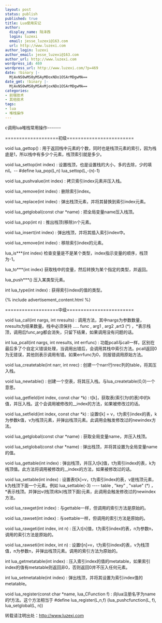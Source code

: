 ```yaml
---
layout: post
status: publish
published: true
title: Lua使用实记
author:
  display_name: 陆泽西
  login: luzexi
  email: jesse_luzexi@163.com
  url: http://www.luzexi.com
author_login: luzexi
author_email: jesse_luzexi@163.com
author_url: http://www.luzexi.com
wordpress_id: 469
wordpress_url: http://www.luzexi.com/?p=469
date: !binary |-
  MjAxNS0wMS0yMSAyMDoxNDo1OSArMDgwMA==
date_gmt: !binary |-
  MjAxNS0wMS0yMSAxMjoxNDo1OSArMDgwMA==
categories:
- 前端技术
- 其他技术
tags:
- lua
- 堆栈操作
---
```

c调用lua堆栈常用操作-------

===================初级========================

void lua_gettop() : 用于返回栈中元素的个数，同时也是栈顶元素的索引，因为栈底是1，所以栈中有多少个元素，栈顶索引就是多少。

void lua_settop(int index) : 设置栈顶，也是设置栈的大小，多的去除，少的填nil。-- #define lua_pop(L,n) lua_settop(L,-(n)-1)

void lua_pushvalue(int index) : 拷贝索引index元素并压入栈。

void lua_remove(int index) : 删除索引index。

void lua_replace(int index) : 弹出栈顶元素，并将其替换到索引index元素。

void lua_getglobal(const char *name) : 把全局变量name压入栈顶。

void lua_pop(int n) : 推出栈顶(移除)n个元素。

void lua_insert(int index) : 弹出栈顶，并将其插入索引index中。

void lua_remove(int index) : 移除索引index的元素。

lua_is***(int index) 检查变量是不是某个类型，index指示变量的顺序，栈顶为-1。

lua_to***(int index) 获取栈中的变量，然后转换为某个指定的类型，并返回。

lua_push***() 压入某类型元素。

int lua_type(int index) : 获得索引index的值的类型。

{% include advertisement_content.html %}

===================中级========================

void lua_call(int nargs, int nresults) : 调用方法，其中nargs为参数数量，nresults为结果数量。栈中必须保持  ..... func , arg1 , arg2 ,art3 (*) ，*表示栈顶，调用后func,arg都会消失，只留下结果，如果调用没有问题的话。

int lua_pcall(int nargs, int nresults, int errfunc) :  功能pcall与call一样，区别在最后多了个自定义错误处理，当调用出错后，会调用其栈中索引方法。pcall返回0为无错误，其他则表示调用有错。如果errfunc为0，则报错调用原始方法。

void lua_createtable(int narr, int nrec) : 创建一个narr行nrec列的table，将其压入栈。

void lua_newtable() : 创建一个空表，将其压入栈。与lua_createtable(0,0)一个意思。

void lua_getfield(int index, const char *k) :  t[k]，获取表(索引为t的表)中的k值，并压入栈。这个会调用被修改的__index的方法，如果被修改过的话。

void lua_setfield(int index, const char *k) : 设置t[k] = v，t为索引index的表，k为参数k值，v为栈顶元素，并弹出栈顶元素。此调用会触发修改过的newindex方法。

void lua_getglobal(const char *name) : 获取全局变量name，并压入栈顶。

void lua_setglobal(const char *name) : 弹出栈顶，并将其设置为全局变量name的值。

void lua_gettable(int index) : 弹出栈顶，并压入t[k]值，t为索引index的表，k为栈顶值。此方法将调用被修改的__index的方法，如果被修改过的话。

void lua_settable(int index) : 设置表t[k]=v，t为索引index的表，v是栈顶元素，k为栈顶下面一个元素。例如 lua_settable(-3)  ---- table , "key" , "value" (*) ，*表示栈顶。并弹出v(栈顶)和k(栈顶下面)元素，此调用会触发修改过的newindex方法。

void lua_rawget(int index) : 与gettable一样，但调用的索引方法是原始的。

void lua_rawset(int index) :  与settable一样，但调用的索引方法是原始的。

void lua_rawgeti(int index, int n) : 压入t[n]值，t为索引index的表，n为参数n，调用的索引方法是原始的。

void lua_rawseti(int index, int n) : 设置t[n]=v，t为索引index的表，v为栈顶值，n为参数n，并弹出栈顶元素。调用的索引方法为原始的。

int lua_getmetatable(int index) : 压入索引index的值的metatable，如果索引index的值有metatable则返回非0，否则返回0并不压入任何元素。

int lua_setmetatable(int index) : 弹出栈顶，并将其设置为索引index值的metatable。

void lua_register(const char *name, lua_CFunction f) :  向lua注册名字为name的f方法。这个方法相当于 #define lua_register(L,n,f) (lua_pushcfunction(L, f), lua_setglobal(L, n))
 
转载请注明出处：http://www.luzexi.com
